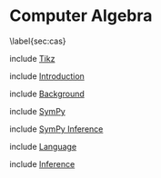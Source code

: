 Computer Algebra
================

\label{sec:cas}

include [Tikz](tikz_math.md)

include [Introduction](cas-introduction.md)

include [Background](cas-background.md)

include [SymPy](sympy.md)

include [SymPy Inference](sympy-inference.md)

include [Language](matrix-language.md)

include [Inference](matrix-inference.md)
